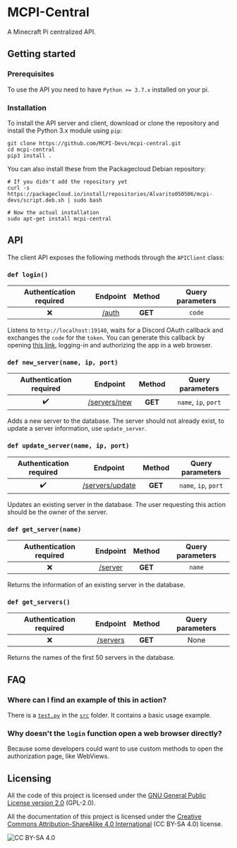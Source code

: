 # MCPI-Central
A Minecraft Pi centralized API.

## Getting started
### Prerequisites
To use the API you need to have `Python >= 3.7.x` installed on your pi.

### Installation
To install the API server and client, download or clone the repository and install the Python 3.x module using `pip`:
```shell
git clone https://github.com/MCPI-Devs/mcpi-central.git
cd mcpi-central
pip3 install .
```

You can also install these from the Packagecloud Debian repository:
```shell
# If you didn't add the repository yet
curl -s https://packagecloud.io/install/repositories/Alvarito050506/mcpi-devs/script.deb.sh | sudo bash

# Now the actual installation
sudo apt-get install mcpi-central
```

## API
The client API exposes the following methods through the `APIClient` class:

### `def login()`
| Authentication required |                      Endpoint                  | Method  | Query parameters |
| :---------------------: | :--------------------------------------------: | :-----: | :--------------: |
|           :x:           | [/auth](https://mcpi-devs.herokuapp.com/auth)  | **GET** |      `code`      |

Listens to `http://localhost:19140`, waits for a Discord OAuth callback and exchanges the `code` for the `token`. You can generate this callback by opening [this link](https://discord.com/oauth2/authorize?client_id=744320103566540912&redirect_uri=http%3A%2F%2Flocalhost%3A19140%2Fauth&response_type=code&scope=identify%20email), logging-in and authorizing the app in a web browser.

### `def new_server(name, ip, port)`
| Authentication required |                             Endpoint                         | Method  |   Query parameters   |
| :---------------------: | :----------------------------------------------------------: | :-----: | :------------------: |
|   :heavy_check_mark:    | [/servers/new](https://mcpi-devs.herokuapp.com/servers/new)  | **GET** | `name`, `ip`, `port` |

Adds a new server to the database. The server should not already exist, to update a server information, use `update_server`.

### `def update_server(name, ip, port)`
| Authentication required |                                Endpoint                            | Method  |   Query parameters   |
| :---------------------: | :----------------------------------------------------------------: | :-----: | :------------------: |
|   :heavy_check_mark:    | [/servers/update](https://mcpi-devs.herokuapp.com/servers/update)  | **GET** | `name`, `ip`, `port` |

Updates an existing server in the database. The user requesting this action should be the owner of the server.

### `def get_server(name)`
| Authentication required |                        Endpoint                    | Method  | Query parameters |
| :---------------------: | :------------------------------------------------: | :-----: | :--------------: |
|           :x:           | [/server](https://mcpi-devs.herokuapp.com/server)  | **GET** |      `name`      |

Returns the information of an existing server in the database.

### `def get_servers()`
| Authentication required |                         Endpoint                     | Method  | Query parameters |
| :---------------------: | :--------------------------------------------------: | :-----: | :--------------: |
|           :x:           | [/servers](https://mcpi-devs.herokuapp.com/servers)  | **GET** |       None       |

Returns the names of the first 50 servers in the database.

## FAQ
### Where can I find an example of this in action?
There is a [`test.py`](https://github.com/MCPI-Devs/mcpi-central/blob/master/src/test.py) in the [`src`](https://github.com/MCPI-Devs/mcpi-central/tree/master/src) folder. It contains a basic usage example.

### Why doesn't the `login` function open a web browser directly?
Because some developers could want to use custom methods to open the authorization page, like WebViews.

## Licensing
All the code of this project is licensed under the [GNU General Public License version 2.0](https://github.com/MCPI-Devs/proxy/blob/master/LICENSE) (GPL-2.0).

All the documentation of this project is licensed under the [Creative Commons Attribution-ShareAlike 4.0 International](https://creativecommons.org/licenses/by-sa/4.0/) (CC BY-SA 4.0) license.

![CC BY-SA 4.0](https://i.creativecommons.org/l/by-sa/4.0/88x31.png)
